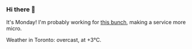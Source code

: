 ### Hi there :wave:

It's Monday! I'm probably working for [this bunch](https://github.com/kohofinancial), making a service more micro.

Weather in Toronto: overcast, at +3°C.
